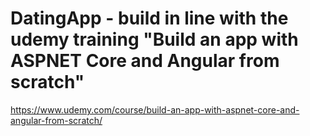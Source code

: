 # DatingApp - build in line with the udemy training "Build an app with ASPNET Core and Angular from scratch" 
https://www.udemy.com/course/build-an-app-with-aspnet-core-and-angular-from-scratch/
